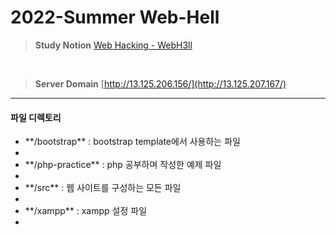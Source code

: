 # 2022-Summer Web-Hell

> **Study Notion**
> [Web Hacking - WebH3ll](https://myoungseok98.notion.site/Web-Hacking-WebH3ll-70ee025b579b4ac08439320c4c700dd7)

<br>

> **Server Domain**
> [http://13.125.206.156/](http://13.125.207.167/)


<hr>

<h4>파일 디렉토리</h4>
<ul>
<li>**/bootstrap** : bootstrap template에서 사용하는 파일<li>
<li>**/php-practice** : php 공부하며 작성한 예제 파일<li>
<li>**/src** : 웹 사이트를 구성하는 모든 파일<li>
<li>**/xampp** : xampp 설정 파일<li>

</ul>